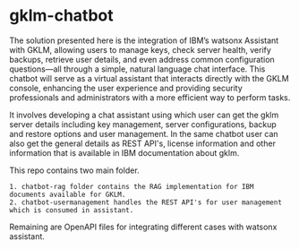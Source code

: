 # gklm-chatbot

The solution presented here is the integration of IBM’s watsonx Assistant with GKLM, allowing users to manage keys, check server health, verify backups, retrieve user details, and even address common configuration questions—all through a simple, natural language chat interface. This chatbot will serve as a virtual assistant that interacts directly with the GKLM console, enhancing the user experience and providing security professionals and administrators with a more efficient way to perform tasks.

It involves developing a chat assistant using which user can get the gklm server details including key management, server configurations, backup and restore options and user management. In the same chatbot user can also get the general details as REST API's, license information and other information that is available in IBM documentation about gklm.


This repo contains two main folder.

    1. chatbot-rag folder contains the RAG implementation for IBM documents available for GKLM.
    2. chatbot-usermanagement handles the REST API's for user management which is consumed in assistant.

Remaining are OpenAPI files for integrating different cases with watsonx assistant.